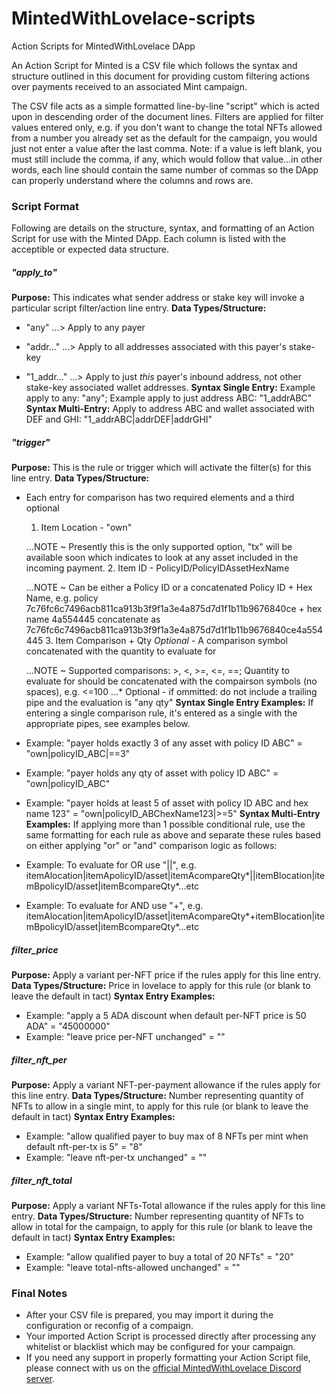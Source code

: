 # MintedWithLovelace-scripts
Action Scripts for MintedWithLovelace DApp

An Action Script for Minted is a CSV file which follows the syntax and structure outlined in this document for providing custom filtering actions over payments received to an associated Mint campaign.

The CSV file acts as a simple formatted line-by-line "script" which is acted upon in descending order of the document lines.  Filters are applied for filter values entered only, e.g. if you don't want to change the total NFTs allowed from a number you already set as the default for the campaign, you would just not enter a value after the last comma. Note: if a value is left blank, you must still include the comma, if any, which would follow that value...in other words, each line should contain the same number of commas so the DApp can properly understand where the columns and rows are.

### Script Format
Following are details on the structure, syntax, and formatting of an Action Script for use with the Minted DApp. Each column is listed with the acceptible or expected data structure. 

##### "apply_to"

**Purpose:** This indicates what sender address or stake key will invoke a particular script filter/action line entry.
**Data Types/Structure:** 
  - "any"
    ...> Apply to any payer
    
  - "addr..."
    ...> Apply to all addresses associated with this payer's stake-key
    
  - "1_addr..."
    ...> Apply to just *this* payer's inbound address, not other stake-key associated wallet addresses.
**Syntax Single Entry:** Example apply to any: "any"; Example apply to just address ABC: "1_addrABC"
**Syntax Multi-Entry:** Apply to address ABC and wallet associated with DEF and GHI: "1_addrABC|addrDEF|addrGHI"

##### "trigger"
**Purpose:** This is the rule or trigger which will activate the filter(s) for this line entry.
**Data Types/Structure:**
  - Each entry for comparison has two required elements and a third optional
    1. Item Location - "own"

    ...NOTE ~ Presently this is the only supported option, "tx" will be available soon which indicates to look at any asset included in the incoming payment.
    2. Item ID - PolicyID/PolicyIDAssetHexName
    
    ...NOTE ~ Can be either a Policy ID or a concatenated Policy ID + Hex Name, e.g. policy 7c76fc6c7496acb811ca913b3f9f1a3e4a875d7d1f1b11b9676840ce + hex name 4a554445 concatenate as 7c76fc6c7496acb811ca913b3f9f1a3e4a875d7d1f1b11b9676840ce4a554445
    3. Item Comparison + Qty *Optional* - A comparison symbol concatenated with the quantity to evaluate for
    
    ...NOTE ~ Supported comparisons: >, <, >=, <=, ==; Quantity to evaluate for should be concatenated with the compairson symbols (no spaces), e.g. <=100
    ...* Optional - if ommitted: do not include a trailing pipe and the evaluation is "any qty"
**Syntax Single Entry Examples:** If entering a single comparison rule, it's entered as a single with the appropriate pipes, see examples below.
  - Example: "payer holds exactly 3 of any asset with policy ID ABC" = "own|policyID_ABC|==3"
  - Example: "payer holds any qty of asset with policy ID ABC" = "own|policyID_ABC"
  - Example: "payer holds at least 5 of asset with policy ID ABC and hex name 123" = "own|policyID_ABChexName123|>=5"
**Syntax Multi-Entry Examples:** If applying more than 1 possible conditional rule, use the same formatting for each rule as above and separate these rules based on either applying "or" or "and" comparison logic as follows:
  - Example: To evaluate for OR use "||", e.g. itemAlocation|itemApolicyID/asset|itemAcompareQty*||itemBlocation|itemBpolicyID/asset|itemBcompareQty*...etc
  - Example: To evaluate for AND use "+", e.g. itemAlocation|itemApolicyID/asset|itemAcompareQty*+itemBlocation|itemBpolicyID/asset|itemBcompareQty*...etc

##### filter_price

**Purpose:** Apply a variant per-NFT price if the rules apply for this line entry.
**Data Types/Structure:** Price in lovelace to apply for this rule (or blank to leave the default in tact)
**Syntax Entry Examples:**
  - Example: "apply a 5 ADA discount when default per-NFT price is 50 ADA" = "45000000"
  - Example: "leave price per-NFT unchanged" = ""

##### filter_nft_per

**Purpose:** Apply a variant NFT-per-payment allowance if the rules apply for this line entry.
**Data Types/Structure:** Number representing quantity of NFTs to allow in a single mint, to apply for this rule (or blank to leave the default in tact)
**Syntax Entry Examples:**
  - Example: "allow qualified payer to buy max of 8 NFTs per mint when default nft-per-tx is 5" = "8"
  - Example: "leave nft-per-tx unchanged" = ""

##### filter_nft_total

**Purpose:** Apply a variant NFTs-Total allowance if the rules apply for this line entry.
**Data Types/Structure:** Number representing quantity of NFTs to allow in total for the campaign, to apply for this rule (or blank to leave the default in tact)
**Syntax Entry Examples:**
  - Example: "allow qualified payer to buy a total of 20 NFTs" = "20"
  - Example: "leave total-nfts-allowed unchanged" = ""

### Final Notes

- After your CSV file is prepared, you may import it during the configuration or reconfig of a compaign.
- Your imported Action Script is processed directly after processing any whitelist or blacklist which may be configured for your campaign. 
- If you need any support in properly formatting your Action Script file, please connect with us on the [official MintedWithLovelace Discord server](https://discord.gg/HzKvRWPqy5).


